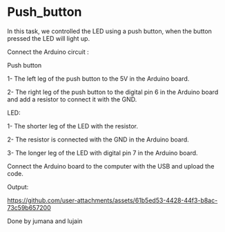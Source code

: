 # Push_button

In this task, we controlled the LED using a push button, when the button pressed the LED will light up.

Connect the Arduino circuit :

Push button

1- The left leg of the push button to the 5V in the Arduino board.

2- The right leg of the push button to the digital pin 6 in the Arduino board and add a resistor to connect it with the GND.

LED:

1- The shorter leg of the LED with the resistor.

2- The resistor is connected with the GND in the Arduino board.

3- The longer leg of the LED with digital pin 7 in the Arduino board.

Connect the Arduino board to the computer with the USB and upload the code.

Output:


https://github.com/user-attachments/assets/61b5ed53-4428-44f3-b8ac-73c59b657200

Done by jumana and lujain

